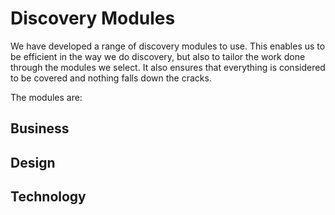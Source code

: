 # Discovery Modules

We have developed a range of discovery modules to use. This enables us to be efficient in the way we do discovery, but also to tailor the work done through the modules we select. It also ensures that everything is considered to be covered and nothing falls down the cracks.

The modules are:

## Business

## Design

## Technology

